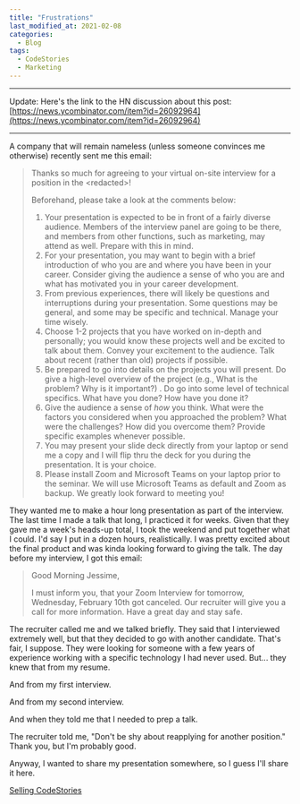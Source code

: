 ```yaml
---
title: "Frustrations"
last_modified_at: 2021-02-08
categories:
  - Blog
tags:
  - CodeStories
  - Marketing
---
```


---

Update: Here's the link to the HN discussion about this post: [https://news.ycombinator.com/item?id=26092964](https://news.ycombinator.com/item?id=26092964)

---

A company that will remain nameless (unless someone convinces me otherwise) recently sent me this email:


> Thanks so much for agreeing to your virtual on-site interview for a position in the \<redacted\>!
>
> Beforehand, please take a look at the comments below:
>
> 1.  Your presentation is expected to be in front of a fairly diverse audience.  Members of the interview panel are going to be there, and members from other functions, such as marketing, may attend as well.  Prepare with this in mind.
> 2.  For your presentation, you may want to begin with a brief introduction of who you are and where you have been in your career.  Consider giving the audience a sense of who you are and what has motivated you in your career development.
> 3.  From previous experiences, there will likely be questions and interruptions during your presentation.  Some questions may be general, and some may be specific and technical.  Manage your time wisely.
> 4.  Choose 1-2 projects that you have worked on in-depth and personally; you would know these projects well and be excited to talk about them.  Convey your excitement to the audience.  Talk about recent (rather than old) projects if possible.
> 5.  Be prepared to go into details on the projects you will present.  Do give a high-level overview of the project (e.g., What is the problem?  Why is it important?) . Do go into some level of technical specifics.  What have you done?  How have you done it?
> 6.  Give the audience a sense of *how* you think.  What were the factors you considered when you approached the problem?  What were the challenges?  How did you overcome them?  Provide specific examples whenever possible.
> 7.  You may present your slide deck directly from your laptop or send me a copy and I will flip thru the deck for you during the presentation.  It is your choice.
> 8.  Please install Zoom and Microsoft Teams on your laptop prior to the seminar.  We will use Microsoft Teams as default and Zoom as backup.
> We greatly look forward to meeting you!

They wanted me to make a hour long presentation as part of the interview.
The last time I made a talk that long, I practiced it for weeks.
Given that they gave me a week's heads-up total, I took the weekend and put together what I could.
I'd say I put in a dozen hours, realistically.
I was pretty excited about the final product and was kinda looking forward to giving the talk.
The day before my interview, I got this email:

> Good Morning Jessime,
>
> I must inform you, that your Zoom Interview for tomorrow, Wednesday, February 10th got canceled.  Our recruiter will give you a call for more information.
> Have a great day and stay safe.

The recruiter called me and we talked briefly.
They said that I interviewed extremely well, but that they decided to go with another candidate.
That's fair, I suppose.
They were looking for someone with a few years of experience working with a specific technology I had never used.
But... they knew that from my resume.

And from my first interview.

And from my second interview.

And when they told me that I needed to prep a talk.

The recruiter told me, "Don't be shy about reapplying for another position."
Thank you, but I'm probably good.

Anyway, I wanted to share my presentation somewhere, so I guess I'll share it here.

[Selling CodeStories](https://docs.google.com/presentation/d/1z9ik2u0bgnCSdCC2iMrLrcbp6msi3bqS3hhDA8vSOhc/edit?usp=sharing)
